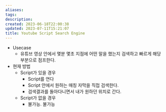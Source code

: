 ```yaml
---
aliases: 
tags: 
description:
created: 2023-06-18T22:00:38
updated: 2023-07-11T15:21:07
title: Youtube Script Search Engine
---
```

- Usecase
	- 유튜브 영상 안에서 몇분 몇초 지점에 어떤 말을 했는지 검색하고 빠르게 해당 부분으로 점프한다.
- 현재 방법
	- Script가 있을 경우
		- Script를 연다
		- Script 안에서 원하는 매칭 자막을 직접 검색한다.
		- 검색결과를 돌아다니면서 내가 원하던 위치로 간다.
	- Script가 없을 경우
		- 불가능. 불가능